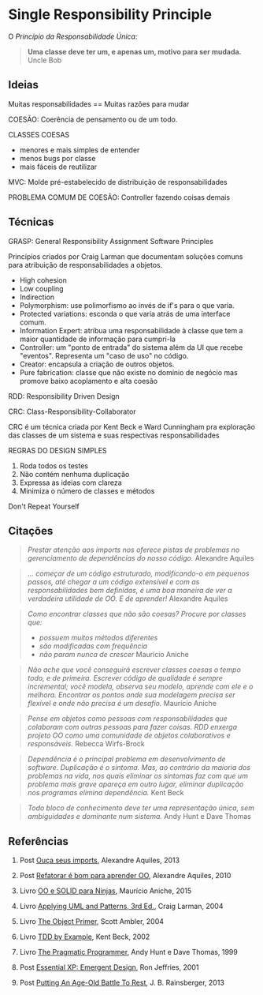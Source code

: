 # Single Responsibility Principle

O _Princípio da Responsabilidade Única_:

> **Uma classe deve ter um, e apenas um, motivo para ser mudada.**
> Uncle Bob

## Ideias

Muitas responsabilidades == Muitas razões para mudar

COESÃO: Coerência de pensamento ou de um todo.

CLASSES COESAS

- menores e mais simples de entender
- menos bugs por classe
- mais fáceis de reutilizar

MVC: Molde pré-estabelecido de distribuição de responsabilidades

PROBLEMA COMUM DE COESÃO: Controller fazendo coisas demais

## Técnicas

GRASP: General Responsibility Assignment Software Principles 

Princípios criados por Craig Larman que documentam soluções comuns para atribuição de responsabilidades a objetos.

- High cohesion
- Low coupling
- Indirection
- Polymorphism: use polimorfismo ao invés de if's para o que varia.
- Protected variations: esconda o que varia atrás de uma interface comum.
- Information Expert: atribua uma responsabilidade à classe que tem a maior quantidade de informação para cumpri-la
- Controller: um "ponto de entrada" do sistema além da UI que recebe "eventos". Representa um "caso de uso" no código.
- Creator: encapsula a criação de outros objetos.
- Pure fabrication: classe que não existe no domínio de negócio mas promove baixo acoplamento e alta coesão

RDD: Responsibility Driven Design

CRC: Class-Responsibility-Collaborator

CRC é um técnica criada por Kent Beck e Ward Cunningham pra exploração das classes de um sistema e suas respectivas responsabilidades

REGRAS DO DESIGN SIMPLES

1. Roda todos os testes
2. Não contém nenhuma duplicação
3. Expressa as ideias com clareza
4. Minimiza o número de classes e métodos

Don't Repeat Yourself

## Citações

> _Prestar atenção aos imports nos oferece pistas de problemas no gerenciamento de dependências do nosso código._
> Alexandre Aquiles

> _... começar de um código estruturado, modificando-o em pequenos passos, até chegar a um código extensível e com as responsabilidades bem definidas, é uma boa maneira de ver a verdadeira utilidade de OO. E de aprender!_
> Alexandre Aquiles


> _Como encontrar classes que não são coesas?_
> _Procure por classes que:_
> - _possuem muitos métodos diferentes_
> - _são modificadas com frequência_
> - _não param nunca de crescer_
> Maurício Aniche


> _Não ache que você conseguirá escrever classes coesas o tempo todo, e de primeira._
> _Escrever código de qualidade é sempre incremental; você modela, observa seu modelo, aprende com ele e o melhora._
> _Encontrar os pontos onde sua modelagem precisa ser flexível e onde não precisa é um desafio._
> Maurício Aniche


> _Pense em objetos como pessoas com responsabilidades que colaboram com outras pessoas para fazer coisas. RDD enxerga projeto OO como uma comunidade de objetos colaborativos e responsáveis._
> Rebecca Wirfs-Brock

> _Dependência é o principal problema em desenvolvimento de software. Duplicação é o sintoma._
> _Mas, ao contrário da maioria dos problemas na vida, nos quais eliminar os sintomas faz com que um problema mais grave apareça em outro lugar, eliminar duplicação nos programas elimina dependência._
> Kent Beck

> _Todo bloco de conhecimento deve ter uma representação única, sem ambiguidades e dominante num sistema._
> Andy Hunt e Dave Thomas

## Referências

1. Post [Ouça seus imports](https://alexandreaquiles.com.br/2013/01/13/ouca-seus-imports/), Alexandre Aquiles, 2013

2. Post [Refatorar é bom para aprender OO](https://alexandreaquiles.com.br/2010/10/24/refatorar_aprender_oo/), Alexandre Aquiles, 2010

3. Livro [OO e SOLID para Ninjas](https://www.casadocodigo.com.br/products/livro-oo-solid), Maurício Aniche, 2015

4. Livro [Applying UML and Patterns, 3rd Ed.](https://www.amazon.com/Applying-UML-Patterns-Introduction-Object-Oriented/dp/0131489062/ref=dp_ob_title_bk), Craig Larman, 2004

5. Livro [The Object Primer](https://www.amazon.com/exec/obidos/ASIN/0521540186/ambysoftinc), Scott Ambler, 2004

6. Livro [TDD by Example](https://www.amazon.com/Test-Driven-Development-Kent-Beck/dp/0321146530), Kent Beck, 2002

7. Livro [The Pragmatic Programmer](https://www.amazon.com.br/Pragmatic-Programmer-Journeyman-Master/dp/020161622X), Andy Hunt e Dave Thomas, 1999

8. Post [Essential XP: Emergent Design](https://ronjeffries.com/xprog/classics/expemergentdesign/), Ron Jeffries, 2001

9. Post [Putting An Age-Old Battle To Rest](http://blog.thecodewhisperer.com/permalink/putting-an-age-old-battle-to-rest), J. B. Rainsberger, 2013
